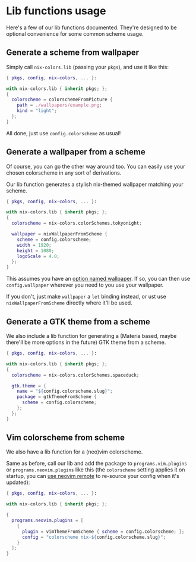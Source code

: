 # Lib functions usage

Here's a few of our lib functions documented. They're designed to be optional convenience for some common scheme usage.

## Generate a scheme from wallpaper
Simply call `nix-colors.lib` (passing your `pkgs`), and use it like this:

```nix
{ pkgs, config, nix-colors, ... }:

with nix-colors.lib { inherit pkgs; };
{
  colorscheme = colorschemeFromPicture {
    path = ./wallpapers/example.png;
    kind = "light";
  };
}
```
All done, just use `config.colorscheme` as usual!

## Generate a wallpaper from a scheme
Of course, you can go the other way around too. You can easily use your chosen colorscheme in any sort of derivations.

Our lib function generates a stylish nix-themed wallpaper matching your scheme.
```nix
{ pkgs, config, nix-colors, ... }:

with nix-colors.lib { inherit pkgs; };
{
  colorscheme = nix-colors.colorSchemes.tokyonight;

  wallpaper = nixWallpaperFromScheme {
    scheme = config.colorscheme;
    width = 1920;
    height = 1080;
    logoScale = 4.0;
  };
}
```
This assumes you have an [option named wallpaper](https://github.com/Misterio77/nix-config/blob/7aef57a5a84a176da872665ade96f9ab586474db/modules/home-manager/wallpaper.nix). If so, you can then use `config.wallpaper` wherever you need to you use your wallpaper.

If you don't, just make `wallpaper` a `let` binding instead, or ust use `nixWallpaperFromScheme` directly where it'll be used.

## Generate a GTK theme from a scheme
We also include a lib function for generating a (Materia based, maybe there'll be more options in the future) GTK theme from a scheme.
```nix
{ pkgs, config, nix-colors, ... }:

with nix-colors.lib { inherit pkgs; };
{
  colorscheme = nix-colors.colorSchemes.spaceduck;

  gtk.theme = {
    name = "${config.colorscheme.slug}";
    package = gtkThemeFromScheme {
      scheme = config.colorscheme;
    };
  };
}
```

## Vim colorscheme from scheme
We also have a lib function for a (neo)vim colorscheme.

Same as before, call our lib and add the package to `programs.vim.plugins` or `programs.neovim.plugins` like this (the `colorscheme` setting applies it on startup, you can [use neovim remote](https://github.com/Misterio77/nix-config/blob/main/users/misterio/features/cli/nvim/default.nix#L82) to re-source your config when it's updated):
```nix
{ pkgs, config, nix-colors, ... }:

with nix-colors.lib { inherit pkgs; };

{
  programs.neovim.plugins = [
    {
      plugin = vimThemeFromScheme { scheme = config.colorscheme; };
      config = "colorscheme nix-${config.colorscheme.slug}";
    }
  ];
}
```
